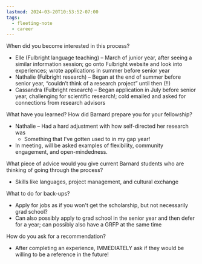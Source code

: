 ```yaml
---
lastmod: 2024-03-20T10:53:52-07:00
tags:
  - fleeting-note
  - career
---
```

When did you become interested in this process?
- Elle (Fulbright language teaching) – March of junior year, after seeing a similar information session; go onto Fulbright website and look into experiences; wrote applications in summer before senior year
- Nathalie (Fulbright research) – Began at the end of summer before senior year, “couldn’t think of a research project” until then (!!)
- Cassandra (Fulbright research) – Began application in July before senior year, challenging for scientific research!; cold emailed and asked for connections from research advisors

What have you learned? How did Barnard prepare you for your fellowship? 
- Nathalie – Had a hard adjustment with how self-directed her research was
	- Something that I've gotten used to in my gap year!
- In meeting, will be asked examples of flexibility, community engagement, and open-mindedness.

What piece of advice would you give current Barnard students who are thinking of going through the process?
- Skills like languages, project management, and cultural exchange

What to do for back-ups?
- Apply for jobs as if you won't get the scholarship, but not necessarily grad school?
- Can also possibly apply to grad school in the senior year and then defer for a year; can possibly also have a GRFP at the same time

How do you ask for a recommendation?
- After completing an experience, IMMEDIATELY ask if they would be willing to be a reference in the future!